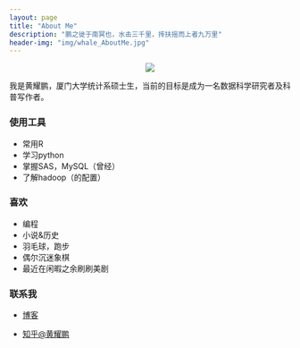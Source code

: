 ```yaml
---
layout: page
title: "About Me"
description: "鹏之徙于南冥也，水击三千里，抟扶摇而上者九万里"
header-img: "img/whale_AboutMe.jpg"
---
```


<center>
    <p><img src="https://raw.githubusercontent.com/yphuang/yphuang.github.io/master/img/about-me.png" align="center"></p>
</center>

我是黄耀鹏，厦门大学统计系硕士生，当前的目标是成为一名数据科学研究者及科普写作者。

### 使用工具


- 常用R
- 学习python
- 掌握SAS，MySQL（曾经）
- 了解hadoop（的配置）


### 喜欢


- 编程
- 小说&历史
- 羽毛球，跑步
- 偶尔沉迷象棋
- 最近在闲暇之余刷刷美剧






### 联系我

- [博客](http://yphuang.github.io/about/)

- [知乎@黄耀鹏](https://www.zhihu.com/people/brightbirdhuang)







